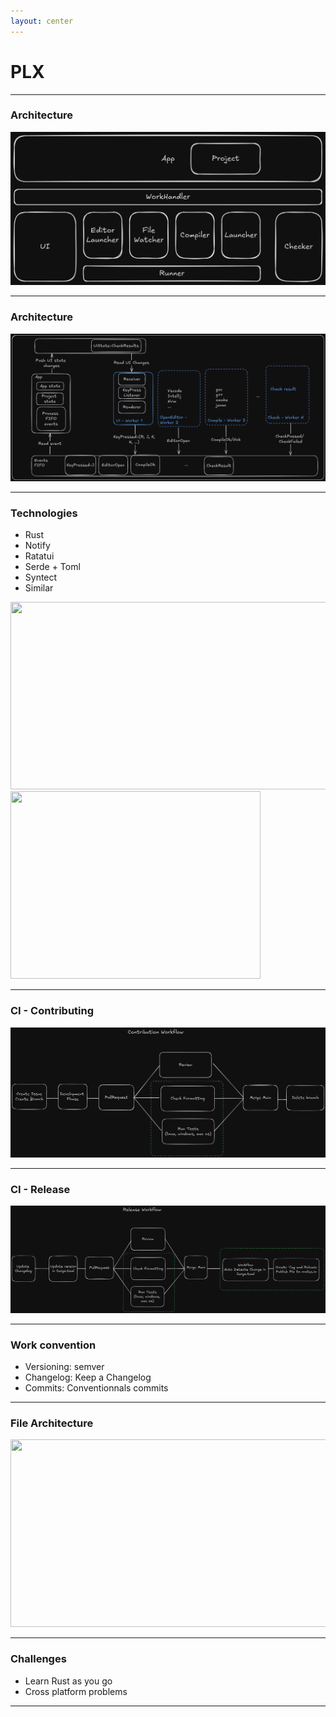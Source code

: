 ```yaml
---
layout: center
---
```


# PLX
<!--![home.png](./img/home.png)-->

---

### Architecture

![architecture](./app-systems.png)

---

### Architecture

![architecture](./workflow.png)

---

### Technologies


- Rust
- Notify
- Ratatui
- Serde + Toml
- Syntect
- Similar

<div class="grid grid-cols-2 gap-4">
  <div>
<img src="/img/png/syntax_highlight.png" width="600" height="300">
  </div>
  <div>
<img src="/img/png/ratatui.png" width="400" height="300">
  </div>
</div>

---

### CI - Contributing

![architecture](./contributing-workflow.png)

---

### CI - Release

![architecture](./release-workflow.png)

---

### Work convention

- Versioning: semver 
- Changelog: Keep a Changelog 
- Commits: Conventionnals commits

---

### File Architecture


<img src="./img/svg/structure-exos.png" width="600" height="300">


---

### Challenges

- Learn Rust as you go
- Cross platform problems   

---


